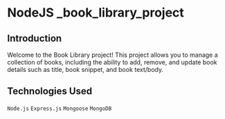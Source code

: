# NodeJS _book_library_project

## Introduction
Welcome to the Book Library project! This project allows you to manage a collection of books, including the ability to add, remove, and update book details such as title, book snippet, and book text/body.

## Technologies Used
`Node.js` `Express.js` `Mongoose` `MongoDB`


